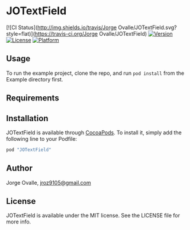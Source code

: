 # JOTextField

[![CI Status](http://img.shields.io/travis/Jorge Ovalle/JOTextField.svg?style=flat)](https://travis-ci.org/Jorge Ovalle/JOTextField)
[![Version](https://img.shields.io/cocoapods/v/JOTextField.svg?style=flat)](http://cocoapods.org/pods/JOTextField)
[![License](https://img.shields.io/cocoapods/l/JOTextField.svg?style=flat)](http://cocoapods.org/pods/JOTextField)
[![Platform](https://img.shields.io/cocoapods/p/JOTextField.svg?style=flat)](http://cocoapods.org/pods/JOTextField)

## Usage

To run the example project, clone the repo, and run `pod install` from the Example directory first.

## Requirements

## Installation

JOTextField is available through [CocoaPods](http://cocoapods.org). To install
it, simply add the following line to your Podfile:

```ruby
pod "JOTextField"
```

## Author

Jorge Ovalle, jroz9105@gmail.com

## License

JOTextField is available under the MIT license. See the LICENSE file for more info.

